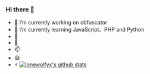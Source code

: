 ### Hi there 👋

- 🔭 I’m currently working on obfuscator
- 🌱 I’m currently learning JavaScript、PHP and Python
- 🤔
- 💬
- 📫
- 😄
- ⚡
[![lonewolfyx's github stats](https://github-readme-stats.vercel.app/api?username=lonewolfyx)](https://github.com/lonewolfyx)
